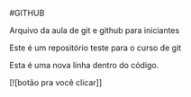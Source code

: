 #GITHUB

Arquivo da aula de git e github para iniciantes

Este é um repositório teste para o curso de git

Esta é uma nova linha dentro do código.

[![botão pra você clicar]]